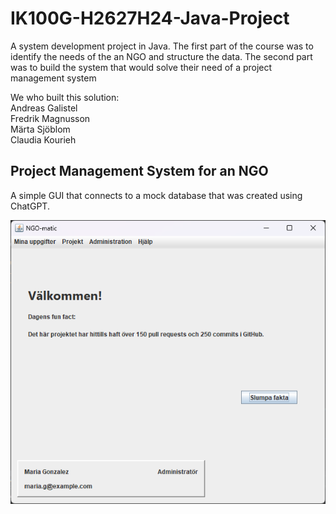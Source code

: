 # IK100G-H2627H24-Java-Project
A system development project in Java. The first part of the course was to identify the needs of the an NGO and structure the data. The second part was to build the system that would solve their need of a project management system

<!--- Ett backslash \ efter namnet ger en radbrytning -->
We who built this solution:\
Andreas Galistel\
Fredrik Magnusson\
Märta Sjöblom\
Claudia Kourieh

## Project Management System for an NGO

A simple GUI that connects to a mock database that was created using ChatGPT. 

![GUI screenshot](image.png "GUI")
